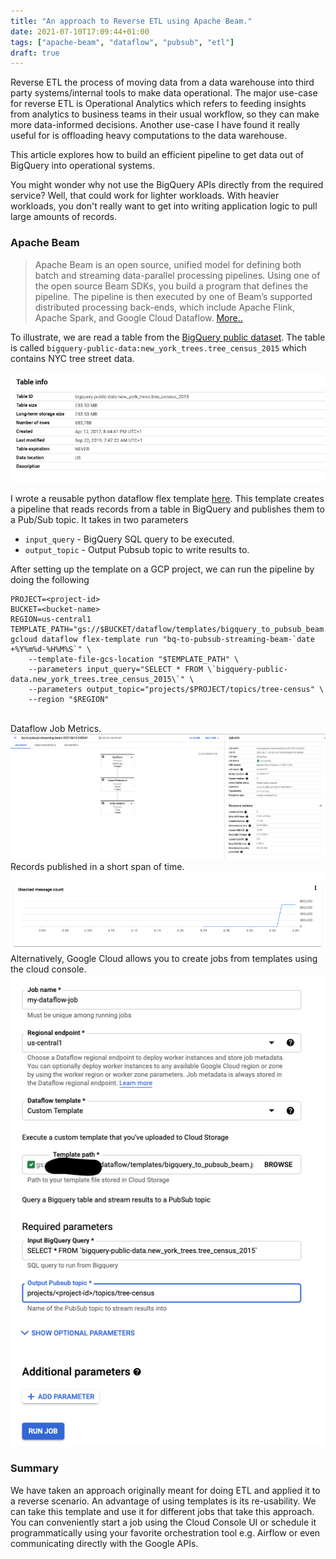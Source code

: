 ```yaml
---
title: "An approach to Reverse ETL using Apache Beam."
date: 2021-07-10T17:09:44+01:00
tags: ["apache-beam", "dataflow", "pubsub", "etl"]
draft: true
---
```


Reverse ETL the process of moving data from a data warehouse into third party systems/internal tools to make data
operational. The major use-case for reverse ETL is Operational Analytics which refers to feeding insights from analytics
to business teams in their usual workflow, so they can make more data-informed decisions. Another use-case I have found 
it really useful for is offloading heavy computations to the data warehouse. 

This article explores how to build an efficient pipeline to get data out of BigQuery into operational systems.

You might wonder why not use the BigQuery APIs directly from the required service? Well, that could work for lighter 
workloads. With heavier workloads, you don't really want to get into writing application logic to pull large amounts of 
records. 

### Apache Beam 

>Apache Beam is an open source, unified model for defining both batch and streaming data-parallel processing pipelines. Using one of the open source Beam SDKs, you build a program that defines the pipeline. The pipeline is then executed by one of Beam’s supported distributed processing back-ends, which include Apache Flink, Apache Spark, and Google Cloud Dataflow. [More..](https://beam.apache.org/get-started/beam-overview/)

To illustrate, we are read a table from the [BigQuery public dataset](https://cloud.google.com/bigquery/public-data).
The table is called `bigquery-public-data:new_york_trees.tree_census_2015` which contains NYC tree street data.

![BigQuery Table Info](bq_tree_census_2015.png)

I wrote a reusable python dataflow flex template [here](https://github.com/dejii/bigquery-to-pubsub-beam). This template
creates a pipeline that reads records from a table in BigQuery and publishes them to a Pub/Sub topic. It takes in
two parameters 
- `input_query` - BigQuery SQL query to be executed.
- `output_topic` - Output Pubsub topic to write results to.

After setting up the template on a GCP project, we can run the pipeline by doing the following
```shell
PROJECT=<project-id>
BUCKET=<bucket-name>
REGION=us-central1
TEMPLATE_PATH="gs://$BUCKET/dataflow/templates/bigquery_to_pubsub_beam.json"
gcloud dataflow flex-template run "bq-to-pubsub-streaming-beam-`date +%Y%m%d-%H%M%S`" \
    --template-file-gcs-location "$TEMPLATE_PATH" \
    --parameters input_query="SELECT * FROM \`bigquery-public-data.new_york_trees.tree_census_2015\`" \
    --parameters output_topic="projects/$PROJECT/topics/tree-census" \
    --region "$REGION"
```
\
Dataflow Job Metrics.
![Dataflow Job metrics](dataflow_job_metrics.png)
\
Records published in a short span of time.
![Pubsub Message Count Graph](pubsub_msg_count_graph.png)
\
Alternatively, Google Cloud allows you to create jobs from templates using the cloud console.
![Dataflow Cloud Console UI](dataflow_cloud_console_ui.png)


### Summary
We have taken an approach originally meant for doing ETL and applied it to a reverse scenario. An advantage of using 
templates is its re-usability. We can take this template and use it for different jobs that take this approach.
You can conveniently start a job using the Cloud Console UI or schedule it programmatically using your favorite
orchestration tool e.g. Airflow or even communicating directly with the Google APIs.